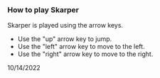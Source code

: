 ### How to play Skarper
Skarper is played using the arrow keys.   
- Use the "up" arrow key to jump.
- Use the "left" arrow key to move to the left.
- Use the "right" arrow key to move to the right.

10/14/2022
